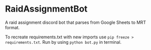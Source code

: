 # RaidAssignmentBot
A raid assignment discord bot that parses from Google Sheets to MRT format.

To recreate requirements.txt with new imports use ``pip freeze > requirements.txt``.
Run by using ``python bot.py`` in terminal.